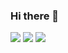 ### Hi there 👋

<img src="https://img.shields.io/badge/Chai-A8B9CC?style=flat-square&logo=Chai&logocolor=white"/>
<img src="https://img.shields.io/badge/C++-00599C?style=flat-square&logo=C++&logocolor=white"/>
<img src="https://img.shields.io/badge/C#-239120?style=flat-square&logo=CSharp&logocolor=white"/>

<!--
**ginpa0886/ginpa0886** is a ✨ _special_ ✨ repository because its `README.md` (this file) appears on your GitHub profile.

Here are some ideas to get you started:

- 🔭 I’m currently working on ...
- 🌱 I’m currently learning ...
- 👯 I’m looking to collaborate on ...
- 🤔 I’m looking for help with ...
- 💬 Ask me about ...
- 📫 How to reach me: ...
- 😄 Pronouns: ...
- ⚡ Fun fact: ...
-->
